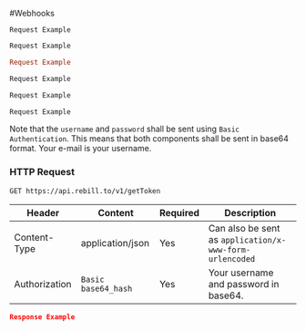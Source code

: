 #Webhooks

```shell
Request Example

```

```javascript
Request Example

```

```ruby
Request Example

```

```python
Request Example

```

```php
Request Example

```

```go
Request Example

```

Note that the `username` and `password` shall be sent using `Basic Authentication`. This means that both components shall be sent in base64 format.
Your e-mail is your username.

### HTTP Request

`GET https://api.rebill.to/v1/getToken`

Header | Content | Required | Description
--------- | ----------- | ----------- | -----------
Content-Type | application/json | Yes | Can also be sent as `application/x-www-form-urlencoded`
Authorization | `Basic base64_hash` | Yes | Your username and password in base64.


```json
Response Example

```
